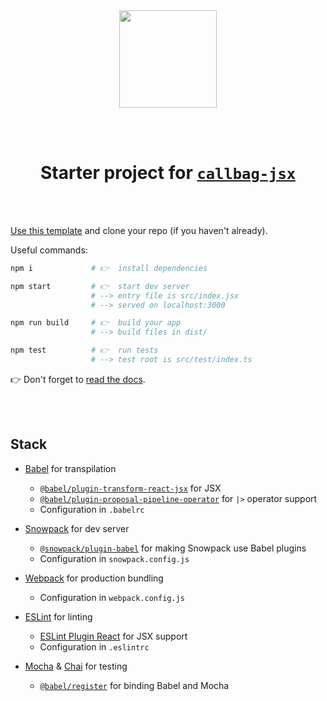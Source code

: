 <div align="center">

<img width="156px" src="https://raw.githubusercontent.com/loreanvictor/callbag-jsx/main/docs/assets/callbag.svg"/>

<br><br>

# Starter project for [`callbag-jsx`](https://github.com/loreanvictor/callbag-jsx)

</div>

<br><br>

[Use this template](https://github.com/loreanvictor/callbag-jsx-starter-js/generate) and clone your repo (if you haven't already).

Useful commands:
```bash
npm i             # 👉  install dependencies
```
```bash
npm start         # 👉  start dev server
                  # --> entry file is src/index.jsx
                  # --> served on localhost:3000
```
```bash
npm run build     # 👉  build your app
                  # --> build files in dist/
```
```bash
npm test          # 👉  run tests
                  # --> test root is src/test/index.ts
```

👉 Don't forget to [read the docs](https://loreanvictor.github.io/callbag-jsx/).

<br><br>

## Stack

- [Babel](https://babeljs.io/) for transpilation
  - [`@babel/plugin-transform-react-jsx`](https://babeljs.io/docs/en/babel-plugin-transform-react-jsx) for JSX
  - [`@babel/plugin-proposal-pipeline-operator`](https://babeljs.io/docs/en/babel-plugin-proposal-pipeline-operator) for `|>` operator support
  - Configuration in `.babelrc`

- [Snowpack](https://www.snowpack.dev) for dev server
  - [`@snowpack/plugin-babel`](https://github.com/snowpackjs/snowpack/tree/main/plugins/plugin-babel#readme) for making Snowpack use Babel plugins
  - Configuration in `snowpack.config.js`

- [Webpack](https://webpack.js.org) for production bundling
  - Configuration in `webpack.config.js`

- [ESLint](https://eslint.org) for linting
  - [ESLint Plugin React](https://github.com/yannickcr/eslint-plugin-react) for JSX support
  - Configuration in `.eslintrc`

- [Mocha](https://mochajs.org/#configuring-mocha-nodejs) & [Chai](https://www.chaijs.com) for testing
  - [`@babel/register`](https://babeljs.io/docs/en/babel-register) for binding Babel and Mocha
